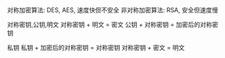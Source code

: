 对称加密算法: DES, AES, 速度快但不安全
非对称加密算法: RSA, 安全但速度慢

对称密钥,公钥,明文
对称密钥 + 明文 = 密文
公钥 + 对称密钥 = 加密后的对称密钥

私钥
私钥 + 加密后的对称密钥 = 对称密钥
对称密钥 + 密文 = 明文